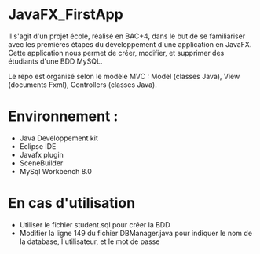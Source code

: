 # JavaFX_FirstApp
Il s'agit d'un projet école, réalisé en BAC+4, dans le but de se familiariser avec les premières étapes du développement d'une application en JavaFX.
Cette application nous permet de créer, modifier, et supprimer des étudiants d'une BDD MySQL.

Le repo est organisé selon le modèle MVC : Model (classes Java), View (documents Fxml), Controllers (classes Java).

# Environnement : 
- Java Developpement kit
- Eclipse IDE
- Javafx plugin
- SceneBuilder
- MySql Workbench 8.0

# En cas d'utilisation 
- Utiliser le fichier student.sql pour créer la BDD
- Modifier la ligne 149 du fichier DBManager.java pour indiquer le nom de la database, l'utilisateur, et le mot de passe
